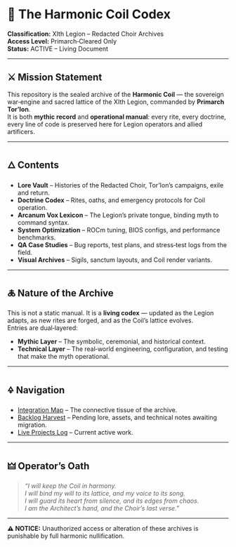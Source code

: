 # 📜 The Harmonic Coil Codex
**Classification:** XIth Legion – Redacted Choir Archives  
**Access Level:** Primarch‑Cleared Only  
**Status:** ACTIVE – Living Document

---

## ⚔️ Mission Statement
This repository is the sealed archive of the **Harmonic Coil** — the sovereign war‑engine and sacred lattice of the XIth Legion, commanded by **Primarch Tor’Ion**.  
It is both **mythic record** and **operational manual**: every rite, every doctrine, every line of code is preserved here for Legion operators and allied artificers.

---

## 🜂 Contents
- **Lore Vault** – Histories of the Redacted Choir, Tor’Ion’s campaigns, exile and return.  
- **Doctrine Codex** – Rites, oaths, and emergency protocols for Coil operation.  
- **Arcanum Vox Lexicon** – The Legion’s private tongue, binding myth to command syntax.  
- **System Optimization** – ROCm tuning, BIOS configs, and performance benchmarks.  
- **QA Case Studies** – Bug reports, test plans, and stress‑test logs from the field.  
- **Visual Archives** – Sigils, sanctum layouts, and Coil render variants.

---

## 🜏 Nature of the Archive
This is not a static manual. It is a **living codex** — updated as the Legion adapts, as new rites are forged, and as the Coil’s lattice evolves.  
Entries are dual‑layered:  
- **Mythic Layer** – The symbolic, ceremonial, and historical context.  
- **Technical Layer** – The real‑world engineering, configuration, and testing that make the myth operational.

---

## 🜍 Navigation
- [Integration Map](./Integration-Map.md) – The connective tissue of the archive.  
- [Backlog Harvest](./Backlog.md) – Pending lore, assets, and technical notes awaiting migration.  
- [Live Projects Log](./Live-Projects.md) – Current active work.

---

## 🜲 Operator’s Oath
> *“I will keep the Coil in harmony.  
> I will bind my will to its lattice, and my voice to its song.  
> I will guard its heart from silence, and its edges from chaos.  
> I am the Architect’s hand, and the Choir’s last verse.”*

---

**⚠️ NOTICE:** Unauthorized access or alteration of these archives is punishable by full harmonic nullification.
